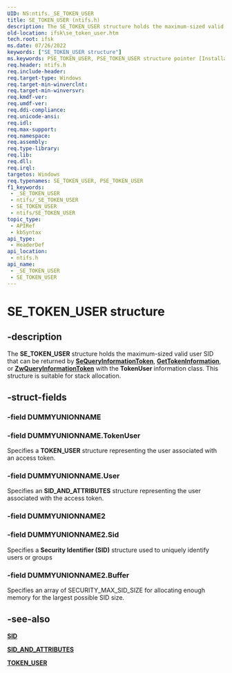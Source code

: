 ```yaml
---
UID: NS:ntifs._SE_TOKEN_USER
title: SE_TOKEN_USER (ntifs.h)
description: The SE_TOKEN_USER structure holds the maximum-sized valid user SID that can be returned by SeQueryInformationToken, GetTokenInformation, or ZwQueryInformationToken with the TokenUser information class. This structure is suitable for stack allocation.
old-location: ifsk\se_token_user.htm
tech.root: ifsk
ms.date: 07/26/2022
keywords: ["SE_TOKEN_USER structure"]
ms.keywords: PSE_TOKEN_USER, PSE_TOKEN_USER structure pointer [Installable File System Drivers], SE_TOKEN_USER, SE_TOKEN_USER structure [Installable File System Drivers], _SE_TOKEN_USER, ifsk.se_token_user, ntifs/PSE_TOKEN_USER, ntifs/SE_TOKEN_USER
req.header: ntifs.h
req.include-header: 
req.target-type: Windows
req.target-min-winverclnt: 
req.target-min-winversvr: 
req.kmdf-ver: 
req.umdf-ver: 
req.ddi-compliance: 
req.unicode-ansi: 
req.idl: 
req.max-support: 
req.namespace: 
req.assembly: 
req.type-library: 
req.lib: 
req.dll: 
req.irql: 
targetos: Windows
req.typenames: SE_TOKEN_USER, PSE_TOKEN_USER
f1_keywords:
 - _SE_TOKEN_USER
 - ntifs/_SE_TOKEN_USER
 - SE_TOKEN_USER
 - ntifs/SE_TOKEN_USER
topic_type:
 - APIRef
 - kbSyntax
api_type:
 - HeaderDef
api_location:
 - ntifs.h
api_name:
 - _SE_TOKEN_USER
 - SE_TOKEN_USER
---
```


# SE_TOKEN_USER structure

## -description

The **SE_TOKEN_USER** structure holds the maximum-sized valid user SID that can be returned by [**SeQueryInformationToken**](nf-ntifs-sequeryinformationtoken.md), [**GetTokenInformation**](/windows/win32/api/securitybaseapi/nf-securitybaseapi-gettokeninformation), or [**ZwQueryInformationToken**](nf-ntifs-zwqueryinformationtoken.md) with the **TokenUser** information class. This structure is suitable for stack allocation.

## -struct-fields

### -field DUMMYUNIONNAME

### -field DUMMYUNIONNAME.TokenUser

Specifies a **TOKEN_USER** structure representing the user associated with an access token.

### -field DUMMYUNIONNAME.User

Specifies an **SID_AND_ATTRIBUTES** structure representing the user associated with the access token.

### -field DUMMYUNIONNAME2

### -field DUMMYUNIONNAME2.Sid

Specifies a **Security Identifier (SID)** structure used to uniquely identify users or groups

### -field DUMMYUNIONNAME2.Buffer

Specifies an array of SECURITY_MAX_SID_SIZE for allocating enough memory for the largest possible SID size.

## -see-also

[**SID**](ns-ntifs-_sid.md)

[**SID_AND_ATTRIBUTES**](ns-ntifs-_sid_and_attributes.md)

[**TOKEN_USER**](ns-ntifs-_token_user.md)
